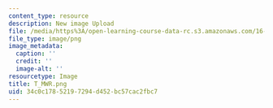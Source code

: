 ```yaml
---
content_type: resource
description: New image Upload
file: /media/https%3A/open-learning-course-data-rc.s3.amazonaws.com/16-90-computational-methods-in-aerospace-engineering-spring-2014/34c0c17852197294d452bc57cac2fbc7_T_MWR.png
file_type: image/png
image_metadata:
  caption: ''
  credit: ''
  image-alt: ''
resourcetype: Image
title: T_MWR.png
uid: 34c0c178-5219-7294-d452-bc57cac2fbc7
---
```

